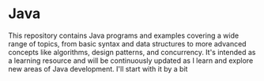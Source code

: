 # Java
This repository contains Java programs and examples covering a wide range of topics, from basic syntax and data structures to more advanced concepts like algorithms, design patterns, and concurrency. It's intended as a learning resource and will be continuously updated as I learn and explore new areas of Java development.
I'll start with it by a bit
